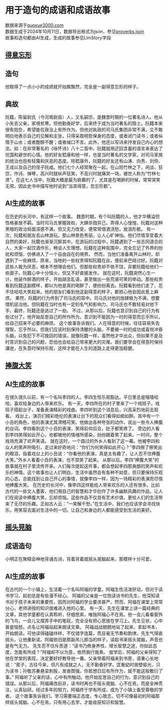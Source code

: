 # 用于造句的成语和成语故事
数据来源于[guoxue3000.com](https://guoxue3000.com/)  
数据生成于2024年10月11日，数据导出格式为json，参见[proverbs.json](proverbs.json)  
故事和造句都由AI生成，生成的故事参见LlmStory字段  

## [得意忘形](https://guoxue3000.com/chengyu/proverbs/666)

## 造句
他取得了一点小小的成绩就开始飘飘然，完全是一副得意忘形的样子。

## 典故
阮籍，陈留尉氏（今河南尉县）人，又名嗣宗，是魏晋时期的一位著名诗人。他从小失去父亲，家境贫寒。但他勤奋好学，后来终于成为当时著名的隐士。阮籍本来很有抱负，希望能在政治上有所作为。但他对执政的司马氏集团非常不满，又不敢明白地表示自己的见解和主张，只得采取明哲保身的态度，或者闭门读书；或者纵情于山水；或者酣醉不醒；或者缄口不言。此外，他还以写诗来抒发自己内心的想法。如：在非常著名的《咏怀诗》八十二首中，阮籍就用迂回含蓄的语言来表达了忧国和避世的心情。他的好友嵇康和他一样，也是当时著名的文学家，对司马家族的统治也抱有轻蔑和厌恶的态度。除嵇康外，阮籍的好友还有山涛、向秀、刘伶、王戎以及自己的侄子阮咸。他们七个人经常聚在一起，在山阳竹林之下，闲谈、狂饮、作诗、弹琴，高兴时就纵声狂笑，不高兴时就痛哭一场，被世人称为“竹林七贤”。在这七人当中，阮籍大概是最为疯癫的了，尤其是在喝醉的时候，常常哭笑无常。因此史书中描写他时说到“当其得意，忽忘形骸”。

## AI生成的故事
在历史的长河中，有这样一个故事。 魏晋时期，有个叫阮籍的人，他才华横溢但性格豪放不羁。当时司马氏掌握政权，大肆杀戮异己，弄得人心惶惶。阮籍对这种黑暗的政治局面深感不满，但又无力改变，便常常借酒浇愁，放浪形骸。 有一次，阮籍和朋友去山林游玩。那山林景色秀丽，让人心旷神怡。他们尽情享受着大自然的美好，阮籍也渐渐沉醉其中。在游玩的过程中，阮籍遇到了一些志同道合的人，大家一起饮酒作乐，畅谈人生理想。阮籍在这种氛围中，完全忘记了外界的纷扰和烦恼，仿佛进入了一个自由自在的境界。 然而，当他们准备离开山林时，却遇到了一些麻烦。原来，当地的一些权贵得知阮籍在此，便前来巴结讨好。阮籍对这些人极为厌恶，根本不想理会他们。但那些权贵却不依不饶，非要阮籍给他们一些面子。阮籍心中十分恼火，但又不好直接发作。 就在这时，阮籍突然心生一计。他装作醉酒的样子，开始胡言乱语，甚至做出一些荒唐可笑的举动。那些权贵看到阮籍这副模样，都以为他是真的喝醉了，便纷纷离去。阮籍看到他们走了，忍不住哈哈大笑起来。他的朋友们看到他这副得意的样子，都担心他会因此惹上麻烦。 果然，阮籍的行为传到了司马氏的耳中。司马氏对他的放肆极为不满，想要借机惩治他。但阮籍在当时也有一定的名气和影响力，司马氏也不敢轻易对他下手。最终，阮籍还是逃过了一劫。 不过，从那以后，阮籍也意识到自己的行为有些过分了。他开始反思自己的所作所为，意识到不能因为一时的得意而忘乎所以，给自己招来不必要的麻烦。 这个故事告诉我们，人在得意的时候，往往容易失去理智，忘乎所以。但我们应该时刻保持清醒的头脑，不要被一时的成功或喜悦冲昏头脑，以免犯下不可挽回的错误。就像阮籍一样，虽然他才华出众，但如果不是及时意识到自己的问题，恐怕也会给自己带来更大的灾难。我们要学会在得意时保持谦逊，在失意时保持乐观，这样才能在人生的道路上走得更加稳健。


## [捧腹大笑](https://guoxue3000.com/chengyu/proverbs/2113)

## AI生成的故事
在很久很久以前，有一个名叫李四的人。李四生性乐观豁达，平日里总是嘻嘻哈哈，喜欢给身边的人带来欢乐。 有一天，李四所在的村子里来了一个戏班子。戏班子搭起台子，准备表演精彩的戏曲。李四听到这个消息后，兴高采烈地前去观看。 戏台上，演员们精彩绝伦的表演让台下的观众们看得如痴如醉。其中有一个小丑的角色，他的表演尤其滑稽可笑。他做出各种夸张的动作，说出一些令人捧腹的台词。李四看到这个小丑的表演，笑得前仰后合，肚子都笑疼了。 旁边的人看到李四笑得如此开心，也都被他的情绪所感染，纷纷跟着笑了起来。一时间，整个戏场充满了欢声笑语。 就在这时，一个路过的外乡人看到了这一幕。他被李四和众人的笑声所吸引，走过来好奇地问：“你们为何笑得如此开心？”李四擦了擦笑出的眼泪，指着戏台上的小丑说：“你看他的表演，真是太有趣了，让人忍不住捧腹大笑。”外乡人看着小丑的表演，也不禁笑了起来。 从那以后，李四“捧腹大笑”的故事就在村子里流传开来。人们每次提起这件事，都会想起李四那爽朗的笑声和欢乐的神情。这个故事也让人们明白，生活中虽然会有各种不如意，但只要保持乐观的心态，总能找到让自己开心的事情，就像李四一样，因为一场精彩的表演而尽情地捧腹大笑。 在历史的长河中，像李四这样能给人带来欢乐的人还有很多。比如古代的一些文人墨客，他们用自己的智慧和才华创作了许多幽默风趣的作品，让人们在阅读中捧腹大笑，忘却烦恼。这些作品不仅具有艺术价值，更给人们的生活带来了无尽的乐趣。正如古人云：“一笑解千愁。”在生活中，我们也应该学会寻找快乐，用笑容去面对生活中的一切，让自己和身边的人都能感受到生活的美好。


## [摇头晃脑](https://guoxue3000.com/chengyu/proverbs/27073)

## 成语造句
小明正在聚精会神地背诵古诗，背着背着就摇头晃脑起来，那模样十分可爱。

## AI生成的故事
在古代的一个小镇上，生活着一个名叫阿福的学童。阿福生性活泼好动，但对于读书学习，起初总是有些漫不经心。 阿福的父亲是一位饱读诗书的先生，他深知读书对于孩子未来的重要性，因而对阿福的学业要求甚严。然而，阿福在课堂上常常分心，老师讲授的知识很难进入他的心里。 有一天，先生在课堂上讲一篇经典的文章，其他学童都在认真聆听，仔细思索，唯独阿福心不在焉。他一会儿看看窗外的飞鸟，一会儿又摆弄手中的笔砚，完全没有把心思放在学习上。先生见状，心中甚是恼怒，点名让阿福站起来朗读文章。 阿福战战兢兢地站了起来，拿起书本，开始朗读。可他读得磕磕绊绊，不仅错字连篇，而且毫无节奏和韵律。先生气得直摇头，让他重新读。阿福依旧是那副吊儿郎当的样子，读起书来摇头晃脑，声音也是有气无力。 先生忍不住斥责道：“读书乃修身养性、增长智慧之途，你如此态度，怎能有所成？”阿福却不以为意，依然我行我素。 放学后，阿福的父亲得知了他在学堂的表现，决定要好好教导他一番。父亲带着阿福来到书房，语重心长地说：“孩子，古往今来，但凡有成就之人，无不勤奋好学。匡衡幼时凿壁偷光，只为读书；孙敬苏秦悬梁刺股，发奋图强。你若想日后有所作为，就不能这般敷衍了事。” 阿福听了父亲的话，心中有所触动。他开始反思自己的行为，意识到自己的错误。从那以后，阿福痛改前非，读书时再也不摇头晃脑、心不在焉，而是全神贯注，认真钻研。经过多年的努力，阿福终于学有所成，成为了小镇上备受尊敬的学者。 这个故事告诉我们，学习需要端正态度，专心致志，切不可像最初的阿福那样摇头晃脑、心不在焉，只有用心去学，才能收获知识和智慧。
